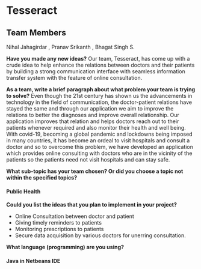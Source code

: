 # Tesseract
## Team Members  

Nihal Jahagirdar , Pranav Srikanth , Bhagat Singh S.

**Have you made any new ideas?**
Our team, Tesseract, has come up with a crude idea to help enhance the relations between doctors and their patients by building a strong communication interface with seamless information transfer system with the feature of online consultation.

**As a team, write a brief paragraph about what problem your team is trying to solve?**
Even though the 21st century has shown us the advancements in technology in the field of communication, the doctor-patient relations have stayed the same and through our application we aim to improve the relations to better the diagnoses and improve overall relationship. Our application improves that relation and helps doctors reach out to their patients whenever required and also monitor their health and well being. With covid-19, becoming a global pandemic and lockdowns being imposed in many countries, it has become an ordeal to visit hospitals and consult a doctor and so to overcome this problem, we have developed an application which provides online consulting with doctors who are in the vicinity of the patients so the patients need not visit hospitals and can stay safe.

**What sub-topic has your team chosen? Or did you choose a topic not within the specified topics?**

#### Public Health

**Could you list the ideas that you plan to implement in your project?**
 - Online Consultation between doctor and patient
 - Giving timely reminders to patients
 - Monitoring prescriptions to patients
 - Secure data acquisition by various doctors for unerring consultation.
  
 **What language (programming) are you using?**
 
 #### Java in Netbeans IDE
 

 
 
 

